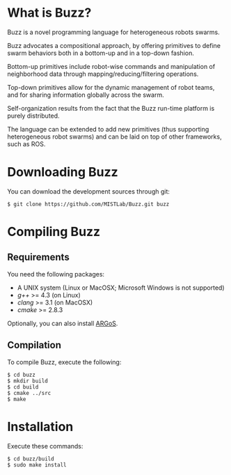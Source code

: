 What is Buzz?
=============

Buzz is a novel programming language for heterogeneous robots
swarms.

Buzz advocates a compositional approach, by offering primitives to
define swarm behaviors both in a bottom-up and in a top-down
fashion.

Bottom-up primitives include robot-wise commands and manipulation of
neighborhood data through mapping/reducing/filtering
operations.

Top-down primitives allow for the dynamic management of robot teams,
and for sharing information globally across the swarm.

Self-organization results from the fact that the Buzz run-time
platform is purely distributed.

The language can be extended to add new primitives (thus supporting
heterogeneous robot swarms) and can be laid on top of other
frameworks, such as ROS.

Downloading Buzz
================

You can download the development sources through git:

    $ git clone https://github.com/MISTLab/Buzz.git buzz

Compiling Buzz
==============

Requirements
------------

You need the following packages:

* A UNIX system (Linux or MacOSX; Microsoft Windows is not supported)
* _g++_ >= 4.3 (on Linux)
* _clang_ >= 3.1 (on MacOSX)
* _cmake_ >= 2.8.3

Optionally, you can also install [ARGoS](http://www.argos-sim.info/).

Compilation
-----------

To compile Buzz, execute the following:

    $ cd buzz
    $ mkdir build
    $ cd build
    $ cmake ../src
    $ make

Installation
============

Execute these commands:

    $ cd buzz/build
    $ sudo make install
